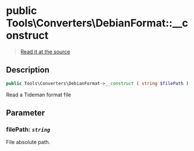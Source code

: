 # public Tools\Converters\DebianFormat::__construct

> [Read it at the source](https://github.com/julien-boudry/Condorcet/blob/master/src/Tools/Converters/DebianFormat.php#L34)

## Description    

```php
public Tools\Converters\DebianFormat->__construct ( string $filePath )
```

Read a Tideman format file

## Parameter

### **filePath:** *`string`*   
File absolute path.    
